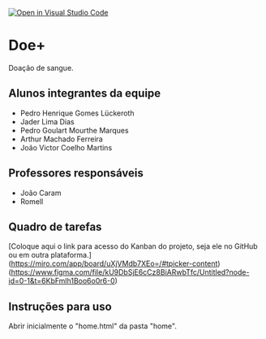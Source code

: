 [![Open in Visual Studio Code](https://classroom.github.com/assets/open-in-vscode-c66648af7eb3fe8bc4f294546bfd86ef473780cde1dea487d3c4ff354943c9ae.svg)](https://classroom.github.com/online_ide?assignment_repo_id=10675095&assignment_repo_type=AssignmentRepo)
# Doe+
Doação de sangue.

## Alunos integrantes da equipe

* Pedro Henrique Gomes Lückeroth
* Jader Lima Dias
* Pedro Goulart Mourthe Marques
* Arthur Machado Ferreira
* João Victor Coelho Martins

## Professores responsáveis

* João Caram
* Romell

## Quadro de tarefas
[Coloque aqui o link para acesso do Kanban do projeto, seja ele no GitHub ou em outra plataforma.]
(https://miro.com/app/board/uXjVMdb7XEo=/#tpicker-content)
(https://www.figma.com/file/kU9DbSjE6cCz8BiARwbTfc/Untitled?node-id=0-1&t=6KbFmlh1Boo6o0r6-0)

## Instruções para uso
Abrir inicialmente o "home.html" da pasta "home".
